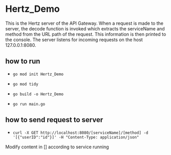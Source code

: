 # Hertz_Demo

This is the Hertz server of the API Gateway. When a request is made to the server, the decode function is invoked which extracts the serviceName and method from the URL path of the request. This information is then printed to the console. The server listens for incoming requests on the host 127.0.0.1:8080.

## how to run
* `go mod init Hertz_Demo`

* `go mod tidy`

* `go build -o Hertz_Demo`

* `go run main.go`

## how to send request to server
* `curl -X GET http://localhost:8080/[serviceName]/[method] -d '[{"userID":"id"}]' -H "Content-Type: application/json"`

Modify content in [] according to service running
